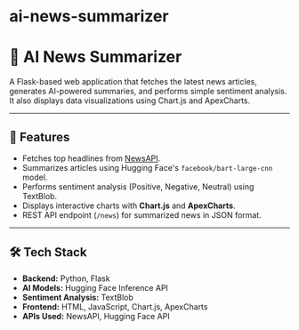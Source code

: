 # ai-news-summarizer
# 📰 AI News Summarizer

A Flask-based web application that fetches the latest news articles, generates AI-powered summaries, and performs simple sentiment analysis. It also displays data visualizations using Chart.js and ApexCharts.

---

## 🚀 Features
- Fetches top headlines from [NewsAPI](https://newsapi.org/).
- Summarizes articles using Hugging Face's `facebook/bart-large-cnn` model.
- Performs sentiment analysis (Positive, Negative, Neutral) using TextBlob.
- Displays interactive charts with **Chart.js** and **ApexCharts**.
- REST API endpoint (`/news`) for summarized news in JSON format.

---

## 🛠️ Tech Stack
- **Backend:** Python, Flask
- **AI Models:** Hugging Face Inference API
- **Sentiment Analysis:** TextBlob
- **Frontend:** HTML, JavaScript, Chart.js, ApexCharts
- **APIs Used:** NewsAPI, Hugging Face API

  
